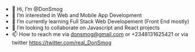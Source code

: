 - 👋 Hi, I’m @DonSmog
- 👀 I’m interested in Web and Mobile App Development
- 🌱 I’m currently learning Full Stack Web Developement (Front End mostly)
- 💞️ I’m looking to collaborate on Javascript and React projects
- 📫 How to reach me via donsmog@gmail.com or +2348131625421 or via twitter https://twitter.com/real_DonSmog

<!---
DonSmog/DonSmog is a ✨ special ✨ repository because its `README.md` (this file) appears on your GitHub profile.
You can click the Preview link to take a look at your changes.
--->
